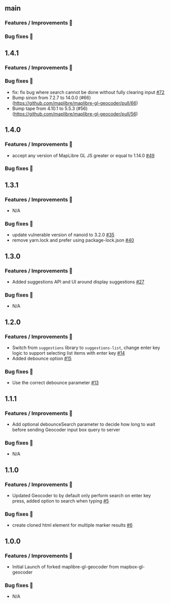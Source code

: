 ## main

### Features / Improvements 🚀

### Bug fixes 🐛

## 1.4.1

### Features / Improvements 🚀

### Bug fixes 🐛

- fix: fix bug where search cannot be done without fully clearing input [#72](https://github.com/maplibre/maplibre-gl-geocoder/pull/72)
- Bump sinon from 7.2.7 to 14.0.0 (#66)(https://github.com/maplibre/maplibre-gl-geocoder/pull/66)
- Bump tape from 4.10.1 to 5.5.3 (#56)(https://github.com/maplibre/maplibre-gl-geocoder/pull/56)

## 1.4.0

### Features / Improvements 🚀

- accept any version of MapLibre GL JS greater or equal to 1.14.0 [#49](https://github.com/maplibre/maplibre-gl-geocoder/pull/49)

### Bug fixes 🐛

## 1.3.1

### Features / Improvements 🚀

- N/A

### Bug fixes 🐛

- update vulnerable version of nanoid to 3.2.0 [#35](https://github.com/maplibre/maplibre-gl-geocoder/pull/35)
- remove yarn.lock and prefer using package-lock.json [#40](https://github.com/maplibre/maplibre-gl-geocoder/pull/40)

## 1.3.0

### Features / Improvements 🚀

- Added suggestions API and UI around display suggestions [#27](https://github.com/maplibre/maplibre-gl-geocoder/pull/27)

### Bug fixes 🐛

- N/A

## 1.2.0

### Features / Improvements 🚀

- Switch from `suggestions` library to `suggestions-list`, change enter key logic to support selecting list items with enter key [#14](https://github.com/maplibre/maplibre-gl-geocoder/pull/14)
- Added debounce option [#15](https://github.com/maplibre/maplibre-gl-geocoder/pull/10)

### Bug fixes 🐛

- Use the correct debounce parameter [#13](https://github.com/maplibre/maplibre-gl-geocoder/pull/13)

## 1.1.1

### Features / Improvements 🚀

- Add optional debounceSearch parameter to decide how long to wait before sending Geocoder input box query to server

### Bug fixes 🐛

- N/A

## 1.1.0

### Features / Improvements 🚀

- Updated Geocoder to by default only perform search on enter key press, added option to search when typing [#5](https://github.com/maplibre/maplibre-gl-geocoder/pull/5)

### Bug fixes 🐛

- create cloned html element for multiple marker results [#6](https://github.com/maplibre/maplibre-gl-geocoder/pull/6)

## 1.0.0

### Features / Improvements 🚀

- Initial Launch of forked maplibre-gl-geocoder from mapbox-gl-geocoder

### Bug fixes 🐛

- N/A
